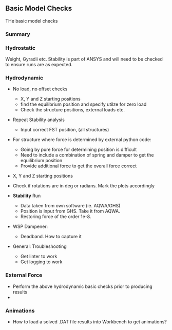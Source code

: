 ## Basic Model Checks

THe basic model checks

### Summary

### Hydrostatic

Weight, Gyradii etc. Stability is part of ANSYS and will need to be checked to ensure runs are as expected.

### Hydrodynamic

- No load, no offset checks
  - X, Y and Z starting positions
  - find the equilibrium position and specify utilze for zero load
  - Check the structure positions, external loads etc.

- Repeat Stability analysis
  - Input correct FST position, (all structures)

- For structure where force is determined by external python code:
  - Going by pure force for determining position is difficult
  - Need to include a combination of spring and damper to get the equilibrium position
  - Provide additional force to get the overall force correct

- X, Y and Z starting positions
- Check if rotations are in deg or radians. Mark the plots accordingly

- **Stability** Run
  - Data taken from own software (ie. AQWA/GHS)
  - Position is input from GHS. Take it from AQWA.
  - Restoring force of the order 1e-8.

- WSP Dampener:
  - Deadband. How to capture it

- General: Troubleshooting
  - Get linter to work
  - Get logging to work

### External Force

- Perform the above hydrodynamic basic checks prior to producing results
-

### Animations

- How to load a solved .DAT file results into Workbench to get animations?
